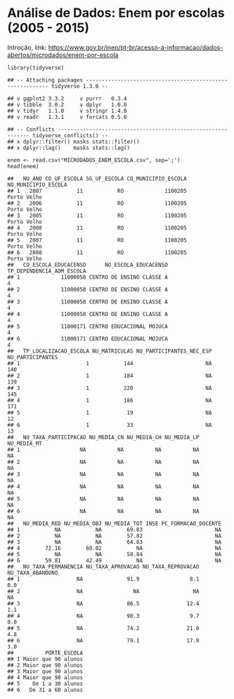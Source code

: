 **Análise de Dados: Enem por escolas (2005 - 2015)**
====================================================

Introção, link:
<a href="https://www.gov.br/inep/pt-br/acesso-a-informacao/dados-abertos/microdados/enem-por-escola" class="uri">https://www.gov.br/inep/pt-br/acesso-a-informacao/dados-abertos/microdados/enem-por-escola</a>

    library(tidyverse)

    ## -- Attaching packages ---------------------------------------------------------- tidyverse 1.3.0 --

    ## v ggplot2 3.3.2     v purrr   0.3.4
    ## v tibble  3.0.2     v dplyr   1.0.0
    ## v tidyr   1.1.0     v stringr 1.4.0
    ## v readr   1.3.1     v forcats 0.5.0

    ## -- Conflicts ------------------------------------------------------------- tidyverse_conflicts() --
    ## x dplyr::filter() masks stats::filter()
    ## x dplyr::lag()    masks stats::lag()

    enem <- read.csv("MICRODADOS_ENEM_ESCOLA.csv", sep=';')
    head(enem)

    ##   NU_ANO CO_UF_ESCOLA SG_UF_ESCOLA CO_MUNICIPIO_ESCOLA NO_MUNICIPIO_ESCOLA
    ## 1   2007           11           RO             1100205         Porto Velho
    ## 2   2006           11           RO             1100205         Porto Velho
    ## 3   2005           11           RO             1100205         Porto Velho
    ## 4   2008           11           RO             1100205         Porto Velho
    ## 5   2007           11           RO             1100205         Porto Velho
    ## 6   2008           11           RO             1100205         Porto Velho
    ##   CO_ESCOLA_EDUCACENSO      NO_ESCOLA_EDUCACENSO TP_DEPENDENCIA_ADM_ESCOLA
    ## 1             11000058 CENTRO DE ENSINO CLASSE A                         4
    ## 2             11000058 CENTRO DE ENSINO CLASSE A                         4
    ## 3             11000058 CENTRO DE ENSINO CLASSE A                         4
    ## 4             11000058 CENTRO DE ENSINO CLASSE A                         4
    ## 5             11000171 CENTRO EDUCACIONAL MOJUCA                         4
    ## 6             11000171 CENTRO EDUCACIONAL MOJUCA                         4
    ##   TP_LOCALIZACAO_ESCOLA NU_MATRICULAS NU_PARTICIPANTES_NEC_ESP NU_PARTICIPANTES
    ## 1                     1           144                       NA              140
    ## 2                     1           184                       NA              139
    ## 3                     1           220                       NA              145
    ## 4                     1           186                       NA              171
    ## 5                     1            19                       NA               12
    ## 6                     1            33                       NA               13
    ##   NU_TAXA_PARTICIPACAO NU_MEDIA_CN NU_MEDIA_CH NU_MEDIA_LP NU_MEDIA_MT
    ## 1                   NA          NA          NA          NA          NA
    ## 2                   NA          NA          NA          NA          NA
    ## 3                   NA          NA          NA          NA          NA
    ## 4                   NA          NA          NA          NA          NA
    ## 5                   NA          NA          NA          NA          NA
    ## 6                   NA          NA          NA          NA          NA
    ##   NU_MEDIA_RED NU_MEDIA_OBJ NU_MEDIA_TOT INSE PC_FORMACAO_DOCENTE
    ## 1           NA           NA        69.03                       NA
    ## 2           NA           NA        57.82                       NA
    ## 3           NA           NA        64.83                       NA
    ## 4        72.16        60.02           NA                       NA
    ## 5           NA           NA        58.84                       NA
    ## 6        59.81        42.49           NA                       NA
    ##   NU_TAXA_PERMANENCIA NU_TAXA_APROVACAO NU_TAXA_REPROVACAO NU_TAXA_ABANDONO
    ## 1                  NA              91.9                8.1              0.0
    ## 2                  NA                NA                 NA               NA
    ## 3                  NA              86.5               12.4              1.1
    ## 4                  NA              90.3                9.7              0.0
    ## 5                  NA              74.2               21.0              4.8
    ## 6                  NA              79.1               17.9              3.0
    ##          PORTE_ESCOLA
    ## 1 Maior que 90 alunos
    ## 2 Maior que 90 alunos
    ## 3 Maior que 90 alunos
    ## 4 Maior que 90 alunos
    ## 5    De 1 a 30 alunos
    ## 6   De 31 a 60 alunos

